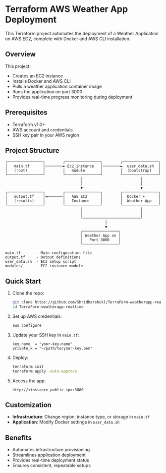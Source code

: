 # Terraform AWS Weather App Deployment

This Terraform project automates the deployment of a Weather Application on AWS EC2, complete with Docker and AWS CLI installation.

## Overview

This project:
- Creates an EC2 instance
- Installs Docker and AWS CLI
- Pulls a weather application container image
- Runs the application on port 3000
- Provides real-time progress monitoring during deployment

## Prerequisites

- Terraform v1.0+
- AWS account and credentials
- SSH key pair in your AWS region

## Project Structure

```
┌────────────────┐        ┌────────────────┐        ┌────────────────┐
│   main.tf      │────────► Ec2_instance   │────────►  user_data.sh  │
│   (root)       │        │   module       │        │  (bootstrap)   │
└────────────────┘        └────────────────┘        └────────────────┘
                                  │                          │
                                  │                          │
                                  ▼                          ▼
┌────────────────┐        ┌────────────────┐        ┌────────────────┐
│   output.tf    │◄───────│   AWS EC2      │        │  Docker +      │
│   (results)    │        │   Instance     │        │  Weather App   │
└────────────────┘        └────────────────┘        └────────────────┘
                                  │                          │
                                  │                          │
                                  └──────────────────────────┘
                                             │
                                             ▼
                                  ┌────────────────┐
                                  │ Weather App on │
                                  │   Port 3000    │
                                  └────────────────┘
```

```
main.tf       - Main configuration file
output.tf     - Output definitions
user_data.sh  - EC2 setup script
modules/      - EC2 instance module
```

## Quick Start

1. Clone the repo:
   ```bash
   git clone https://github.com/Shridharshukl/TerraForm-weatherapp-realtime.git
   cd TerraForm-weatherapp-realtime
   ```

2. Set up AWS credentials:
   ```bash
   aws configure
   ```

3. Update your SSH key in `main.tf`:
   ```
   key_name  = "your-key-name"
   private_k = "~/path/to/your-key.pem"
   ```

4. Deploy:
   ```bash
   terraform init
   terraform apply -auto-approve
   ```

5. Access the app:
   ```
   http://<instance_public_ip>:3000
   ```

## Customization

- **Infrastructure**: Change region, instance type, or storage in `main.tf`
- **Application**: Modify Docker settings in `user_data.sh`

## Benefits

- Automates infrastructure provisioning
- Streamlines application deployment
- Provides real-time deployment status
- Ensures consistent, repeatable setups
